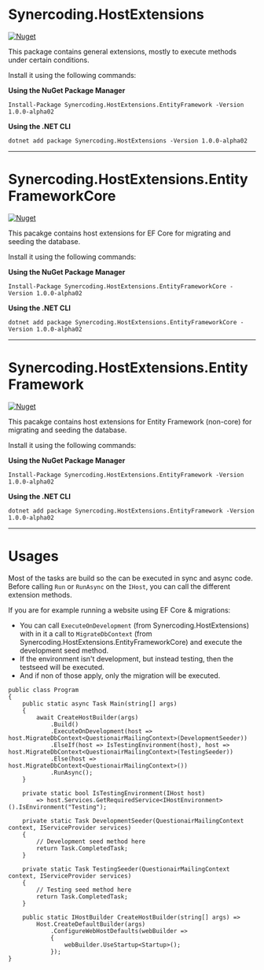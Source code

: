 # Synercoding.HostExtensions
[![Nuget](https://img.shields.io/nuget/vpre/Synercoding.HostExtensions?label=Synercoding.HostExtensions)](https://www.nuget.org/packages/Synercoding.HostExtensions/)

This package contains general extensions, mostly to execute methods under certain conditions.

Install it using the following commands:

**Using the NuGet Package Manager**
```
Install-Package Synercoding.HostExtensions.EntityFramework -Version 1.0.0-alpha02
```

**Using the .NET CLI**
```
dotnet add package Synercoding.HostExtensions -Version 1.0.0-alpha02
```

---

# Synercoding.HostExtensions.EntityFrameworkCore
[![Nuget](https://img.shields.io/nuget/vpre/Synercoding.HostExtensions?label=Synercoding.HostExtensions.EntityFrameworkCore)](https://www.nuget.org/packages/Synercoding.HostExtensions.EntityFrameworkCore/)

This pacakge contains host extensions for EF Core for migrating and seeding the database.

Install it using the following commands:

**Using the NuGet Package Manager**
```
Install-Package Synercoding.HostExtensions.EntityFrameworkCore -Version 1.0.0-alpha02
```

**Using the .NET CLI**
```
dotnet add package Synercoding.HostExtensions.EntityFrameworkCore -Version 1.0.0-alpha02
```

---

# Synercoding.HostExtensions.EntityFramework
[![Nuget](https://img.shields.io/nuget/vpre/Synercoding.HostExtensions?label=Synercoding.HostExtensions.EntityFramework)](https://www.nuget.org/packages/Synercoding.HostExtensions.EntityFramework/)

This pacakge contains host extensions for Entity Framework (non-core) for migrating and seeding the database.

Install it using the following commands:

**Using the NuGet Package Manager**
```
Install-Package Synercoding.HostExtensions.EntityFramework -Version 1.0.0-alpha02
```

**Using the .NET CLI**
```
dotnet add package Synercoding.HostExtensions.EntityFramework -Version 1.0.0-alpha02
```

---


# Usages

Most of the tasks are build so the can be executed in sync and async code. Before calling `Run` or `RunAsync` on the `IHost`, you can call the different extension methods.

If you are for example running a website using EF Core & migrations:

- You can call `ExecuteOnDevelopment` (from Synercoding.HostExtensions) with in it a call to `MigrateDbContext` (from Synercoding.HostExtensions.EntityFrameworkCore) and execute the development seed method. 
- If the environment isn't development, but instead testing, then the testseed will be executed.
- And if non of those apply, only the migration will be executed.

```
public class Program
{
    public static async Task Main(string[] args)
    {
        await CreateHostBuilder(args)
            .Build()
            .ExecuteOnDevelopment(host => host.MigrateDbContext<QuestionairMailingContext>(DevelopmentSeeder))
            .ElseIf(host => IsTestingEnvironment(host), host => host.MigrateDbContext<QuestionairMailingContext>(TestingSeeder))
            .Else(host => host.MigrateDbContext<QuestionairMailingContext>())
            .RunAsync();
    }

    private static bool IsTestingEnvironment(IHost host)
        => host.Services.GetRequiredService<IHostEnvironment>().IsEnvironment("Testing");

    private static Task DevelopmentSeeder(QuestionairMailingContext context, IServiceProvider services)
    {
        // Development seed method here
        return Task.CompletedTask;
    }

    private static Task TestingSeeder(QuestionairMailingContext context, IServiceProvider services)
    {
        // Testing seed method here
        return Task.CompletedTask;
    }

    public static IHostBuilder CreateHostBuilder(string[] args) =>
        Host.CreateDefaultBuilder(args)
            .ConfigureWebHostDefaults(webBuilder =>
            {
                webBuilder.UseStartup<Startup>();
            });
}
```